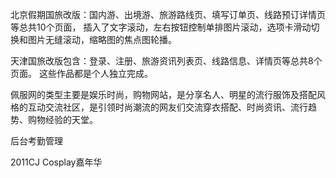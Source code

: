 北京假期国旅改版：国内游、出境游、旅游路线页、填写订单页、线路预订详情页等总共10个页面，
插入了文字滚动，左右按钮控制单排图片滚动，选项卡滑动切换和图片无缝滚动，缩略图的焦点图轮播。



天津国旅改版包含：登录、注册、旅游资讯列表页、线路信息、详情页等总共8个页面。
这些作品都是个人独立完成。


佩服网的类型主要是娱乐时尚，购物网站，是分享名人、明星的流行服饰及搭配风格的互动交流社区，是引领时尚潮流的网友们交流穿衣搭配、时尚资讯、流行趋势、购物经验的天堂。


后台考勤管理



2011CJ Cosplay嘉年华




